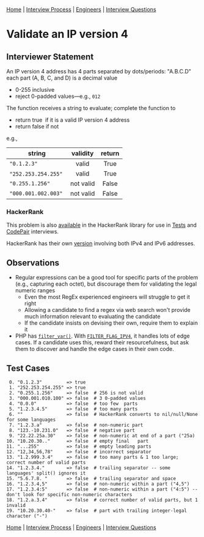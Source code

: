 [Home](../../../README.md) |
[Interview Process](../../README.md) |
[Engineers](../README.md) |
[Interview Questions](README.md)

# Validate an IP version 4

## Interviewer Statement
An IP version 4 address has 4 parts separated by dots/periods: "A.B.C.D"
each part (A, B, C, and D) is a decimal value

- 0-255 inclusive
- reject 0-padded values&mdash;e.g., `012`

The function receives a string to evaluate;
complete the function to

- return true  if it is a valid IP version 4 address
- return false if not

e.g.,

| string              | validity  | return
| ------------------- | :------:  | :----:
| `"0.1.2.3"`         | valid     | True
| `"252.253.254.255"` | valid     | True
| `"0.255.1.256"`     | not valid | False
| `"000.001.002.003"` | not valid | False

### HackerRank
This problem is also
[available](https://www.hackerrank.com/x/library/personal/mine/coding/questions/288822/view)
in the HackerRank library for use in
[Tests](https://www.hackerrank.com/x/tests) and
[CodePair](https://www.hackerrank.com/x/interviews/mypads)
interviews.

HackerRank has their own
[version](https://www.hackerrank.com/x/library/hackerrank/coding/questions/141294/view)
involving both IPv4 and IPv6 addresses.


## Observations
- Regular expressions can be a good tool for specific parts of the problem (e.g., capturing each octet), but discourage them for validating the legal numeric ranges
  - Even the most RegEx experienced engineers will struggle to get it right
  - Allowing a candidate to find a regex via web search won't provide much information relevant to evaluating the candidate
  - If the candidate insists on devising their own, require them to explain it
- PHP has [`filter_var()`](https://php.net/manual/en/function.filter-var.php). With [`FILTER_FLAG_IPV4`](https://php.net/manual/en/filter.filters.validate.php), it handles lots of edge cases. If a candidate uses this, reward their resourcefulness, but ask them to discover and handle the edge cases in their own code.

## Test Cases

```
 0. "0.1.2.3"         => true
 1. "252.253.254.255" => true
 2. "0.255.1.256"     => false  # 256 is not valid
 3. "000.001.010.100" => false  # 3 0-padded values
 4. "0.0.0"           => false  # too few  parts
 5. "1.2.3.4.5"       => false  # too many parts
 6. ""                => false  # HackerRank converts to nil/null/None for some languages
 7. "1.2.3.a"         => false  # non-numeric part
 8. "123.-10.231.0"   => false  # negative part
 9. "22.22.25a.30"    => false  # non-numeric at end of a part ("25a)
10. "10.20.30.."      => false  # empty final   part
11. "...255"          => false  # empty leading parts
12. "12,34,56,78"     => false  # incorrect separator
13. "1.2.999.3.4"     => false  # too many parts & 1 too large; correct number of valid parts
14. "1.2.3.4."        => false  # trailing separator -- some languages' split() ignores it
15. "5.6.7.8. "       => false  # trailing separator and space
16. "1.2.3.4,5"       => false  # non-numeric within a part ("4,5")
17. "1.2.3.4:5"       => false  # non-numeric within a part ("4:5") -- don't look for specific non-numeric characters
18. "1.2.a.3.4"       => false  # correct number of valid parts, but 1 invalid
19. "10.20.30.40-"    => false  # part with trailing integer-legal character ("-")
```

[Home](../../../README.md) |
[Interview Process](../../README.md) |
[Engineers](../README.md) |
[Interview Questions](README.md)
